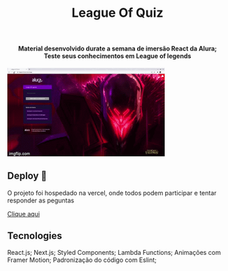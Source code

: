 <header>
    <h1>League Of Quiz</h1>
</header>

<h4 align="center">
  Material desenvolvido durate a semana de imersão React da Alura;<br>
  Teste seus conhecimentos em League of legends
</h4>

 <img src="/assets/leagueOfQuiz.gif">

 ## Deploy 📲
O projeto foi hospedado na vercel, onde todos podem participar e tentar responder as peguntas

[Clique aqui](https://league-of-quiz.vercel.app/)

## Tecnologies

React.js;
Next.js;
Styled Components;
Lambda Functions;
Animações com Framer Motion;
Padronização do código com Eslint;
